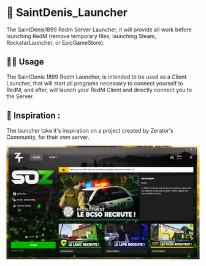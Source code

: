 # 🤠 SaintDenis_Launcher
 The SaintDenis1899 Redm Server Launcher, it will provide all work before launching RedM (remove temporary files, launching Steam, RockstarLauncher, or EpicGameStore).

## 🙍‍♂️ Usage
The SaintDenis 1899 Redm Launcher, is intended to be used as a Client Launcher, that will start all programs necessary to connect yourself to RedM, and after, will launch your RedM Client and directly connect you to the Server.

## 🎨 Inspiration : 
The launcher take it's inspiration on a project created by Zerator's Community, for their own server. 

![SOZ Launcher](./.Documentation/Inspiration/SOZ_Launcher.jpg)
